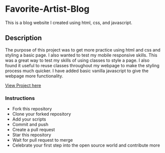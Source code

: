 # Favorite-Artist-Blog

This is a blog website I created using html, css, and javascript.

## Description

The purpose of this project was to get more practice using html and css and styling a basic page.
I also wanted to test my mobile responsive skills.
This was a great way to test my skills of using classes to style a page.
I also found it useful to reuse classes throughout my webpage to make the styling process much quicker.
I have added basic vanilla javascript to give the webpage more functionality.


[View Project here](https://mikechackett.github.io/Favorite-Artist-Blog/)


### Instructions
- Fork this repository
- Clone your forked repository
- Add your scripts
- Commit and push
- Create a pull request
- Star this repository
- Wait for pull request to merge
- Celebrate your first step into the open source world and contribute more

